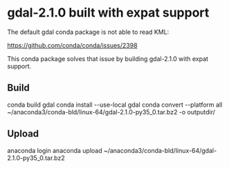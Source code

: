 # gdal-2.1.0 built with expat support
The default gdal conda package is not able to read KML:

https://github.com/conda/conda/issues/2398

This conda package solves that issue by building gdal-2.1.0 with expat support.

## Build
conda build gdal
conda install --use-local gdal
conda convert --platform all ~/anaconda3/conda-bld/linux-64/gdal-2.1.0-py35_0.tar.bz2 -o outputdir/

## Upload
anaconda login
anaconda upload ~/anaconda3/conda-bld/linux-64/gdal-2.1.0-py35_0.tar.bz2
